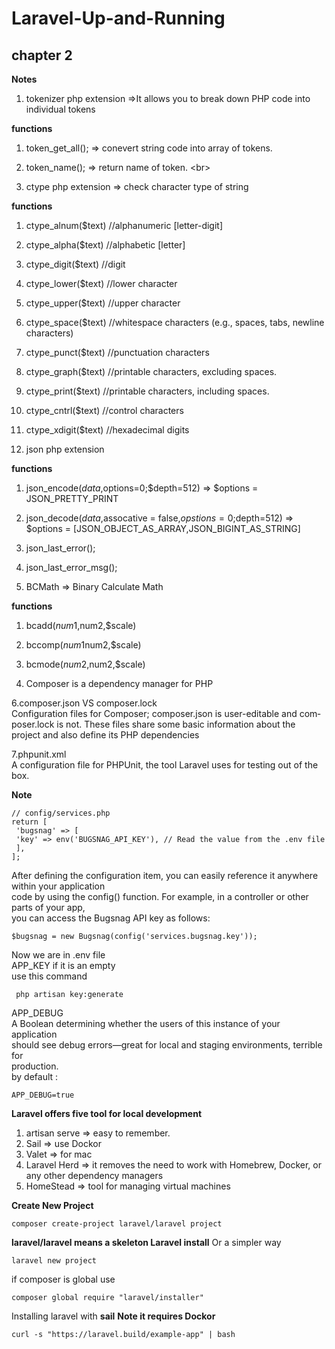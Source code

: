 # Laravel-Up-and-Running
## chapter 2
**Notes**
1. tokenizer php extension =>It allows you to break down PHP code into individual tokens 

**functions**  
1. token_get_all(); => conevert string code into array of tokens.
2. token_name(); => return name of token.
<br\>


2. ctype php extension => check character type of string
   
**functions**
1. ctype_alnum($text) //alphanumeric [letter-digit]     
2. ctype_alpha($text) //alphabetic [letter]
3. ctype_digit($text) //digit
4. ctype_lower($text) //lower character
5. ctype_upper($text) //upper character
6. ctype_space($text) //whitespace characters (e.g., spaces, tabs, newline characters)
7. ctype_punct($text) //punctuation characters
8. ctype_graph($text) //printable characters, excluding spaces.
9. ctype_print($text) //printable characters, including spaces.
10. ctype_cntrl($text) //control characters
11. ctype_xdigit($text) //hexadecimal digits


3. json php extension

**functions**
1. json_encode($data,$options=0;$depth=512) => $options = JSON_PRETTY_PRINT
2. json_decode($data,$assocative = false,$opstions=0;$depth=512) => $options = [JSON_OBJECT_AS_ARRAY,JSON_BIGINT_AS_STRING]
3. json_last_error();
4. json_last_error_msg();

4. BCMath => Binary Calculate Math

**functions**

1. bcadd($num1,$num2,$scale)
2. bccomp($num1$num2,$scale)
2. bcmode($num2,$num2,$scale)

5. Composer is a dependency manager for PHP
   
6.composer.json VS composer.lock <br/>
Configuration files for Composer; composer.json is user-editable and com‐
poser.lock is not. These files share some basic information about the project and
also define its PHP dependencies   

7.phpunit.xml <br/>
A configuration file for PHPUnit, the tool Laravel uses for testing out of the box.

**Note**
```
// config/services.php
return [
 'bugsnag' => [
 'key' => env('BUGSNAG_API_KEY'), // Read the value from the .env file
 ],
];
```
After defining the configuration item, you can easily reference it anywhere within your application <br/>
code by using the config() function. For example, in a controller or other parts of your app,<br/>
you can access the Bugsnag API key as follows:
```
$bugsnag = new Bugsnag(config('services.bugsnag.key'));

```
Now we are in .env file <br/>
APP_KEY if it is an empty <br/>
use this command
```
 php artisan key:generate
```
APP_DEBUG <br/>
A Boolean determining whether the users of this instance of your application <br/>
should see debug errors—great for local and staging environments, terrible for <br/>
production. <br/>
by default : 
```
APP_DEBUG=true

```

**Laravel offers five tool for local development**
1. artisan serve => easy to remember.
2. Sail => use Dockor
3. Valet => for mac
4. Laravel Herd => it removes the need to work with Homebrew, Docker, or any other dependency managers
5. HomeStead => tool for managing virtual machines

**Create New Project**
```
composer create-project laravel/laravel project
```
**laravel/laravel means a skeleton Laravel install**
Or a simpler way
```
laravel new project
```
if composer is global use
```
composer global require "laravel/installer"
```
Installing laravel with **sail**
**Note it requires Dockor**
```
curl -s "https://laravel.build/example-app" | bash
```
